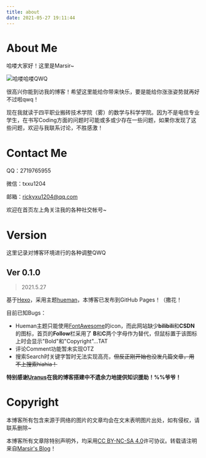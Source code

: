 ```yaml
---
title: about
date: 2021-05-27 19:11:44
---
```

# About Me

哈喽大家好！这里是Marsir~

![哈喽哈喽QWQ](https://i.loli.net/2021/05/27/JQbYC1lURSdk4Zt.jpg)

很高兴你能到访我的博客！希望这里能给你带来快乐，要是能给你涨涨姿势就再好不过啦qwq！

现在我就读于四平职业搬砖技术学院（雾）的数学与科学学院。因为不是电信专业学生，在书写Coding方面的问题时可能或多或少存在一些问题，如果你发现了这些问题，欢迎与我联系讨论，不胜感激！

# Contact Me

QQ：2719765955

微信：txxu1204

邮箱：rickyxu1204@qq.com

欢迎在首页左上角关注我的各种社交帐号~

# Version

这里记录对博客环境进行的各种调整QWQ

## Ver 0.1.0
> 2021.5.27

基于[Hexo](https://github.com/hexojs/hexo)，采用主题[hueman](https://github.com/ppoffice/hexo-theme-hueman)，本博客已发布到GitHub Pages！（撒花！

目前已知Bugs：

+ Hueman主题只能使用[FontAwesome](https://fontawesome.com/)的icon，而此网站缺少**bilibili**和**CSDN**的图标，首页的**Follow**栏采用了 **B**和**C**两个字母作为替代，但鼠标置于该图标上时会显示"Bold"和"Copyright"...TAT
+ 评论Comment功能暂未实现OTZ
+ 搜索Search时关键字暂时无法实现高亮，~~但反正刚开始也没发几篇文章，用不上搜索hiahia！~~

**特别感谢[Uranus](http://shavi.team/uranusblog/)在我的博客搭建中不遗余力地提供知识援助！%%爷爷！**

# Copyright

本博客所有包含来源于网络的图片的文章均会在文末表明图片出处，如有侵权，请联系删除~

本博客所有文章除特别声明外，均采用[CC BY-NC-SA 4.0](https://creativecommons.org/licenses/by-nc-sa/4.0/)许可协议。转载请注明来自[Marsir's Blog](https://marsir04.github.io/)！